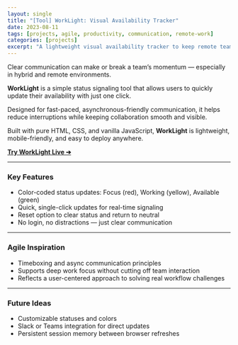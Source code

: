 ```yaml
---
layout: single
title: "[Tool] WorkLight: Visual Availability Tracker"
date: 2023-08-11
tags: [projects, agile, productivity, communication, remote-work]
categories: [projects]
excerpt: "A lightweight visual availability tracker to keep remote teams synced without disrupting workflow."
---
```


Clear communication can make or break a team’s momentum — especially in hybrid and remote environments.

**WorkLight** is a simple status signaling tool that allows users to quickly update their availability with just one click.  

Designed for fast-paced, asynchronous-friendly communication, it helps reduce interruptions while keeping collaboration smooth and visible.

Built with pure HTML, CSS, and vanilla JavaScript, **WorkLight** is lightweight, mobile-friendly, and easy to deploy anywhere.

[**Try WorkLight Live ➔**](https://hellomynameisariel.github.io/worklight/)

---

### Key Features
- Color-coded status updates: Focus (red), Working (yellow), Available (green)
- Quick, single-click updates for real-time signaling
- Reset option to clear status and return to neutral
- No login, no distractions — just clear communication

---

### Agile Inspiration
- Timeboxing and async communication principles
- Supports deep work focus without cutting off team interaction
- Reflects a user-centered approach to solving real workflow challenges

---

### Future Ideas
- Customizable statuses and colors
- Slack or Teams integration for direct updates
- Persistent session memory between browser refreshes
